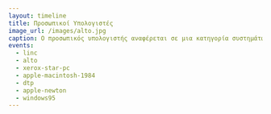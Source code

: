 ```yaml
---
layout: timeline 
title: Προσωπικοί Υπολογιστές 
image_url: /images/alto.jpg
caption: Ο προσωπικός υπολογιστής αναφέρεται σε μια κατηγορία συστημάτων υλικού και λογισμικού που συνήθως είναι επιτραπέζια ή φορητά και απευθύνονται σε έναν μόνον χρήστη, τον οποίο διευκολύνουν στην εργασία, μελέτη, και ψυχαγωγία του με εξατομικευμένο τρόπο. 
events:
  - linc 
  - alto
  - xerox-star-pc
  - apple-macintosh-1984
  - dtp
  - apple-newton
  - windows95
---
```


